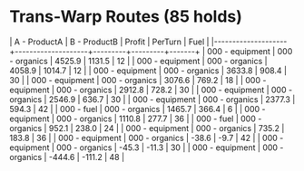Trans-Warp Routes (85 holds)
=======================================================================
| A    - ProductA    | B    - ProductB    | Profit  | PerTurn | Fuel  |
|--------------------+--------------------+---------+---------+-------+
| 000  - equipment   | 000  - organics    | 4525.9  | 1131.5  | 12    |
| 000  - equipment   | 000  - organics    | 4058.9  | 1014.7  | 12    |
| 000  - equipment   | 000  - organics    | 3633.8  | 908.4   | 30    |
| 000  - equipment   | 000  - organics    | 3076.6  | 769.2   | 18    |
| 000  - equipment   | 000  - organics    | 2912.8  | 728.2   | 30    |
| 000  - equipment   | 000  - organics    | 2546.9  | 636.7   | 30    |
| 000  - equipment   | 000  - organics    | 2377.3  | 594.3   | 42    |
| 000  - fuel        | 000  - organics    | 1465.7  | 366.4   | 6     |
| 000  - equipment   | 000  - organics    | 1110.8  | 277.7   | 36    |
| 000  - fuel        | 000  - organics    | 952.1   | 238.0   | 24    |
| 000  - equipment   | 000  - organics    | 735.2   | 183.8   | 36    |
| 000  - equipment   | 000  - organics    | -38.6   | -9.7    | 42    |
| 000  - equipment   | 000  - organics    | -45.3   | -11.3   | 30    |
| 000  - equipment   | 000  - organics    | -444.6  | -111.2  | 48    |
